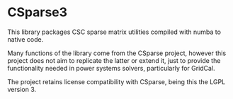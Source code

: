 CSparse3
========

This library packages CSC sparse matrix utilities compiled with numba to native code.

Many functions of the library come from the CSparse project, however this project does not
aim to replicate the latter or extend it, just to provide the functionality needed
in power systems solvers, particularly for GridCal.

The project retains license compatibility with CSparse, being this the LGPL version 3.
